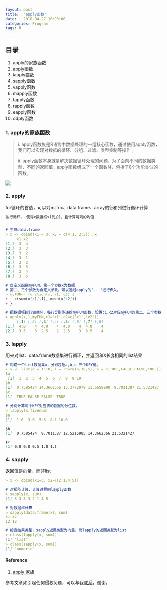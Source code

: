 ```yaml
---
layout: post
title:  "apply函数"
date:   2018-04-27 10:10:00
categories: Program
tags: R
---
```


## 目录

1. apply的家族函数
2. apply函数
3. lapply函数
4. sapply函数
5. vapply函数
6. mapply函数
7. tapply函数
8. rapply函数
9. eapply函数
10. ddply函数




### 1. apply的家族函数

> i. apply函数族是R语言中数据处理的一组核心函数，通过使用apply函数，我们可以实现对数据的循环、分组、过滤、类型控制等操作；
>
> ii. apply函数本身就是解决数据循环处理的问题，为了面向不同的数据类型，不同的返回值，apply函数组成了一个函数族，包括了8个功能类似的函数。

![](https://raw.githubusercontent.com/HuaZou/HuaZou.github.io/master/_posts/img/R.apply.png)

### 2. apply
for循环的首选，可以对matrix、data.frame、array的行和列进行循环计算
```markdown
按行循环， 使得x数据框x1列加1，且计算两列的均值


# 生成data.frame
> x <- cbind(x1 = 3, x2 = c(4:1, 2:5)); x
     x1 x2
[1,]  3  4
[2,]  3  3
[3,]  3  2
[4,]  3  1
[5,]  3  2
[6,]  3  3
[7,]  3  4
[8,]  3  5

# 自定义函数myFUN，第一个参数x为数据
# 第二、三个参数为自定义参数，可以通过apply的'...'进行传入。
> myFUN<- function(x, c1, c2) {
+   c(sum(x[c1],1), mean(x[c2])) 
+ }

# 把数据框按行做循环，每行分别传递给myFUN函数，设置c1,c2对应myFUN的第二、三个参数
> apply(x,1,myFUN,c1='x1',c2=c('x1','x2'))
     [,1] [,2] [,3] [,4] [,5] [,6] [,7] [,8]
[1,]  4.0    4  4.0    4  4.0    4  4.0    4
[2,]  3.5    3  2.5    2  2.5    3  3.5    4
```

### 3. lapply

用来对list、data.frame数据集进行循环，并返回和X长度相同的list结果

```markdown
# 构建一个list数据集x，分别包括a,b,c 三个KEY值。
> x <- list(a = 1:10, b = rnorm(6,10,5), c = c(TRUE,FALSE,FALSE,TRUE));x
$a
 [1]  1  2  3  4  5  6  7  8  9 10
$b
[1]  0.7585424 14.3662366 13.3772979 11.6658990  9.7011387 21.5321427
$c
[1]  TRUE FALSE FALSE  TRUE

# 分别计算每个KEY对应该的数据的分位数。
> lapply(x,fivenum)
$a
[1]  1.0  3.0  5.5  8.0 10.0

$b
[1]  0.7585424  9.7011387 12.5215985 14.3662366 21.5321427

$c
[1] 0.0 0.0 0.5 1.0 1.0
```

### 4. sapply

返回值是向量，而非list

```markdown
> x <- cbind(x1=3, x2=c(2:1,4:5))

# 对矩阵计算，计算过程同lapply函数
> sapply(x, sum)
[1] 3 3 3 3 2 1 4 5

# 对数据框计算
> sapply(data.frame(x), sum)
x1 x2 
12 12 

# 检查结果类型，sapply返回类型为向量，而lapply的返回类型为list
> class(lapply(x, sum))
[1] "list"
> class(sapply(x, sum))
[1] "numeric"
```



#### Reference

1. [apply 家族](http://blog.fens.me/r-apply/)



参考文章如引起任何侵权问题，可以与我[联系](https://github.com/HuaZou/)，谢谢。

